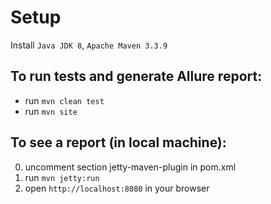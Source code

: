 # Setup
Install `Java JDK 8`, `Apache Maven 3.3.9`

## To run tests and generate Allure report:

* run `mvn clean test`
* run `mvn site`

## To see a report (in local machine):

0. uncomment section jetty-maven-plugin in pom.xml
1. run `mvn jetty:run`
2. open `http://localhost:8080` in your browser

